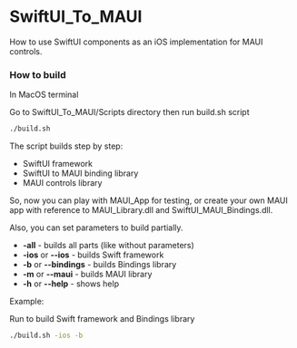 # SwiftUI_To_MAUI
How to use SwiftUI components as an iOS implementation for MAUI controls.

### How to build
In MacOS terminal

Go to SwiftUI_To_MAUI/Scripts directory then run build.sh script

```zsh
./build.sh
```

The script builds step by step:
 - SwiftUI framework
 - SwiftUI to MAUI binding library
 - MAUI controls library
 
So, now you can play with MAUI_App for testing, or create your own MAUI app with reference to MAUI_Library.dll and SwiftUI_MAUI_Bindings.dll.

Also, you can set parameters to build partially.

 * **-all** - builds all parts (like without parameters)
 * **-ios** or **--ios** - builds Swift framework
 * **-b** or **--bindings** - builds Bindings library
 * **-m** or **--maui** - builds MAUI library
 * **-h** or **--help** - shows help
 
Example:

Run to build Swift framework and Bindings library
```zsh
./build.sh -ios -b
```
